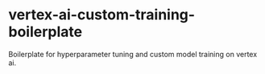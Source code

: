 # vertex-ai-custom-training-boilerplate
Boilerplate for hyperparameter tuning and custom model training on vertex ai.
